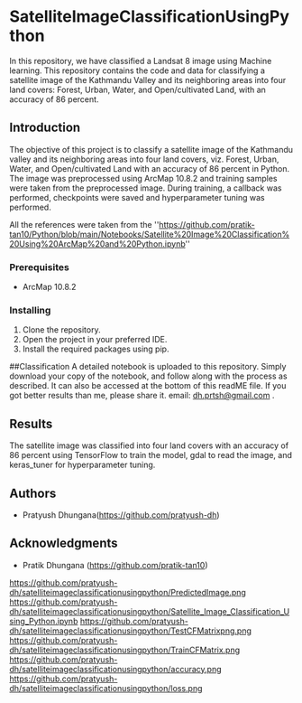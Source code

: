 # SatelliteImageClassificationUsingPython
In this repository, we have classified a Landsat 8 image using Machine learning.
This repository contains the code and data for classifying a satellite image of the Kathmandu Valley and its neighboring areas into four land covers: Forest, Urban, Water, and Open/cultivated Land, with an accuracy of 86 percent.

## Introduction

The objective of this project is to classify a satellite image of the Kathmandu valley and its neighboring areas into four land covers, viz. Forest, Urban, Water, and Open/cultivated Land with an accuracy of 86 percent in Python. The image was preprocessed using ArcMap 10.8.2 and training samples were taken from the preprocessed image.  During training, a callback was performed, checkpoints were saved  and hyperparameter tuning was performed.

All the references were taken from the ''https://github.com/pratik-tan10/Python/blob/main/Notebooks/Satellite%20Image%20Classification%20Using%20ArcMap%20and%20Python.ipynb'' 


### Prerequisites

- ArcMap 10.8.2


### Installing

1. Clone the repository.
2. Open the project in your preferred IDE.
3. Install the required packages using pip.

##Classification
A detailed notebook is uploaded to this repository. Simply download your copy of the notebook, and follow along with the process as described. It can also be accessed at the bottom of this readME file. If you got better results than me, please share it. email: dh.prtsh@gmail.com .
## Results

The satellite image was classified into four land covers with an accuracy of 86 percent using TensorFlow to train the model, gdal to read the image, and keras_tuner for hyperparameter tuning.

## Authors

-  Pratyush Dhungana(https://github.com/pratyush-dh)

## Acknowledgments

- Pratik Dhungana (https://github.com/pratik-tan10)

https://github.com/pratyush-dh/satelliteimageclassificationusingpython/PredictedImage.png
https://github.com/pratyush-dh/satelliteimageclassificationusingpython/Satellite_Image_Classification_Using_Python.ipynb
https://github.com/pratyush-dh/satelliteimageclassificationusingpython/TestCFMatrixpng.png
https://github.com/pratyush-dh/satelliteimageclassificationusingpython/TrainCFMatrix.png
https://github.com/pratyush-dh/satelliteimageclassificationusingpython/accuracy.png
https://github.com/pratyush-dh/satelliteimageclassificationusingpython/loss.png
```
